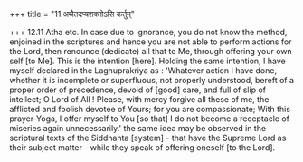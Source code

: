 +++
title = "11 अथैतदप्यशक्तोऽसि कर्तुम्"

+++
12.11 Atha etc. In case due to ignorance, you do not know the method,
enjoined in the scriptures and hence you are not able to perform actions
for the Lord, then renounce (dedicate) all that to Me, through offering
your own self \[to Me\]. This is the intention \[here\]. Holding the
same intention, I have myself declared in the Laghuprakriya as :
'Whatever action I have done, whether it is incomplete or superfluous,
not properly understood, bereft of a proper order of precedence, devoid
of \[good\] care, and full of slip of intellect; O Lord of All ! Please,
with mercy forgive all these of me, the afflicted and foolish devotee of
Yours; for you are compassionate; With this prayer-Yoga, I offer myself
to You \[so that\] I do not become a receptacle of miseries again
unnecessarily.' the same idea may be observed in the scriptural texts of
the Siddhanta \[system\] - that have the Supreme Lord as their subject
matter - while they speak of offering oneself \[to the Lord\].